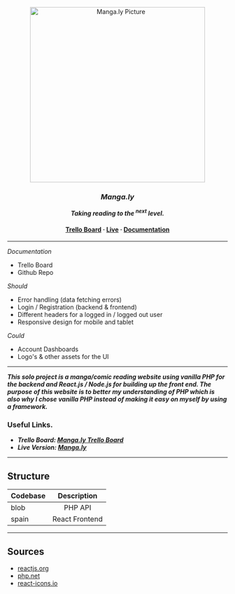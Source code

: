 <p align="center">
  <img src="https://53b26f6d-a-62cb3a1a-s-sites.googlegroups.com/site/mangaanimestars/home/74ebd10e8f058da8f2fb7cb846436d51.jpg" alt="Manga.ly Picture" width="400px"/>
</p>
<h3 align="center"><i><strong>Manga.ly</strong></i></h3>
<p align="center">
  <i>
    <strong>Taking reading to the <sup>next</sup> level.</strong>
  </i>
</p>

<h4 align="center">  
  <a href="https://trello.com/b/XGvKyDTd/mangaly">Trello Board</a>
  <strong> · </strong>
  <a href="#">Live</a>
  <strong> · </strong>
  <a href="UPDATES.md">Documentation</a>
</h4>

---

_Documentation_
* Trello Board
* Github Repo

_Should_
* Error handling (data fetching errors)
* Login / Registration (backend & frontend)
* Different headers for a logged in / logged out user
* Responsive design for mobile and tablet

_Could_
* Account Dashboards
* Logo's & other assets for the UI

---

___This solo project is a manga/comic reading website using vanilla PHP for the backend and React.js / Node.js for building up the front end. The purpose of this website is to better my understanding of PHP which is also why I chose vanilla PHP instead of making it easy on myself by using a framework.___

### Useful Links.
* *__Trello Board: [Manga.ly Trello Board]__*
* *__Live Version: [Manga.ly]__*

---
## Structure
| Codebase | Description    |
| :------- | :---------:    |
| blob     | PHP API        |
| spain    | React Frontend |

---

## Sources
* [reactjs.org]
* [php.net]
* [react-icons.io]

[reactjs.org]: https://reactjs.org/
[php.net]: https://www.php.net/
[react-icons.io]: https://react-icons.github.io/react-icons/
[Manga.ly Trello Board]: https://trello.com/b/XGvKyDTd/mangaly
[Manga.ly]: http://30472.hosts1.ma-cloud.nl/mangaly/